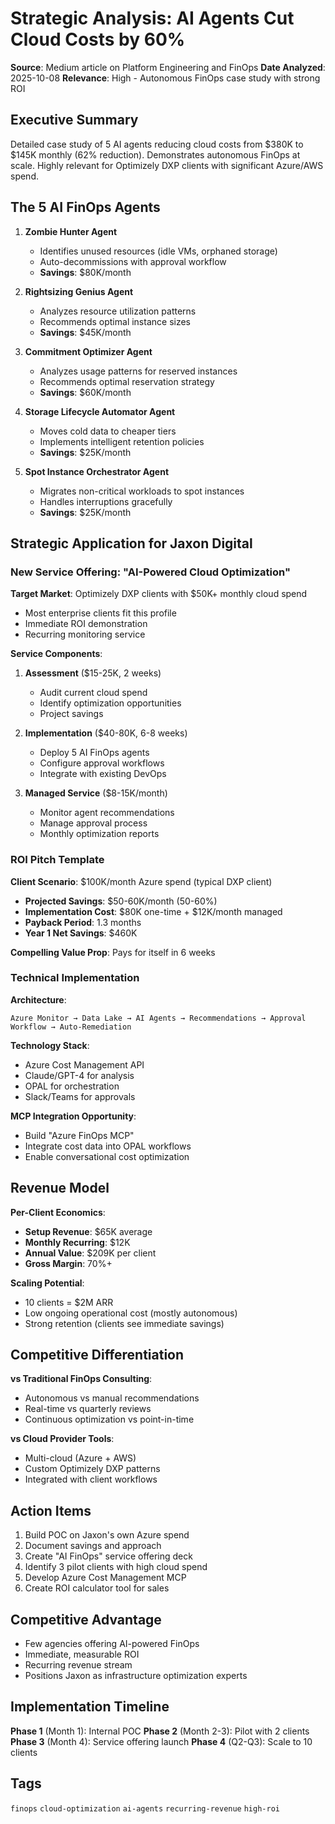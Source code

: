 # Strategic Analysis: AI Agents Cut Cloud Costs by 60%

**Source**: Medium article on Platform Engineering and FinOps
**Date Analyzed**: 2025-10-08
**Relevance**: High - Autonomous FinOps case study with strong ROI

## Executive Summary

Detailed case study of 5 AI agents reducing cloud costs from $380K to $145K monthly (62% reduction). Demonstrates autonomous FinOps at scale. Highly relevant for Optimizely DXP clients with significant Azure/AWS spend.

## The 5 AI FinOps Agents

1. **Zombie Hunter Agent**
   - Identifies unused resources (idle VMs, orphaned storage)
   - Auto-decommissions with approval workflow
   - **Savings**: $80K/month

2. **Rightsizing Genius Agent**
   - Analyzes resource utilization patterns
   - Recommends optimal instance sizes
   - **Savings**: $45K/month

3. **Commitment Optimizer Agent**
   - Analyzes usage patterns for reserved instances
   - Recommends optimal reservation strategy
   - **Savings**: $60K/month

4. **Storage Lifecycle Automator Agent**
   - Moves cold data to cheaper tiers
   - Implements intelligent retention policies
   - **Savings**: $25K/month

5. **Spot Instance Orchestrator Agent**
   - Migrates non-critical workloads to spot instances
   - Handles interruptions gracefully
   - **Savings**: $25K/month

## Strategic Application for Jaxon Digital

### New Service Offering: "AI-Powered Cloud Optimization"

**Target Market**: Optimizely DXP clients with $50K+ monthly cloud spend
- Most enterprise clients fit this profile
- Immediate ROI demonstration
- Recurring monitoring service

**Service Components**:
1. **Assessment** ($15-25K, 2 weeks)
   - Audit current cloud spend
   - Identify optimization opportunities
   - Project savings

2. **Implementation** ($40-80K, 6-8 weeks)
   - Deploy 5 AI FinOps agents
   - Configure approval workflows
   - Integrate with existing DevOps

3. **Managed Service** ($8-15K/month)
   - Monitor agent recommendations
   - Manage approval process
   - Monthly optimization reports

### ROI Pitch Template

**Client Scenario**: $100K/month Azure spend (typical DXP client)
- **Projected Savings**: $50-60K/month (50-60%)
- **Implementation Cost**: $80K one-time + $12K/month managed
- **Payback Period**: 1.3 months
- **Year 1 Net Savings**: $460K

**Compelling Value Prop**: Pays for itself in 6 weeks

### Technical Implementation

**Architecture**:
```
Azure Monitor → Data Lake → AI Agents → Recommendations → Approval Workflow → Auto-Remediation
```

**Technology Stack**:
- Azure Cost Management API
- Claude/GPT-4 for analysis
- OPAL for orchestration
- Slack/Teams for approvals

**MCP Integration Opportunity**:
- Build "Azure FinOps MCP"
- Integrate cost data into OPAL workflows
- Enable conversational cost optimization

## Revenue Model

**Per-Client Economics**:
- **Setup Revenue**: $65K average
- **Monthly Recurring**: $12K
- **Annual Value**: $209K per client
- **Gross Margin**: 70%+

**Scaling Potential**:
- 10 clients = $2M ARR
- Low ongoing operational cost (mostly autonomous)
- Strong retention (clients see immediate savings)

## Competitive Differentiation

**vs Traditional FinOps Consulting**:
- Autonomous vs manual recommendations
- Real-time vs quarterly reviews
- Continuous optimization vs point-in-time

**vs Cloud Provider Tools**:
- Multi-cloud (Azure + AWS)
- Custom Optimizely DXP patterns
- Integrated with client workflows

## Action Items

1. Build POC on Jaxon's own Azure spend
2. Document savings and approach
3. Create "AI FinOps" service offering deck
4. Identify 3 pilot clients with high cloud spend
5. Develop Azure Cost Management MCP
6. Create ROI calculator tool for sales

## Competitive Advantage

- Few agencies offering AI-powered FinOps
- Immediate, measurable ROI
- Recurring revenue stream
- Positions Jaxon as infrastructure optimization experts

## Implementation Timeline

**Phase 1** (Month 1): Internal POC
**Phase 2** (Month 2-3): Pilot with 2 clients
**Phase 3** (Month 4): Service offering launch
**Phase 4** (Q2-Q3): Scale to 10 clients

## Tags
`finops` `cloud-optimization` `ai-agents` `recurring-revenue` `high-roi`

